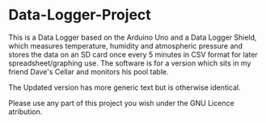 # Data-Logger-Project

This is a Data Logger based on the Arduino Uno and a Data Logger Shield, which measures temperature, humidity and atmospheric pressure and stores the data on an SD card once every 5 minutes in CSV format for later spreadsheet/graphing use. The software is for a version which sits in my friend Dave's Cellar and monitors his pool table.

The Updated version has more generic text but is otherwise identical.

Please use any part of this project you wish under the GNU Licence atribution.
